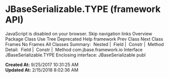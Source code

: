 # JBaseSerializable.TYPE (framework   API)

JavaScript is disabled on your browser. Skip navigation links Overview Package Class Use Tree Deprecated Help framework Prev Class Next Class Frames No Frames All Classes Summary:  Nested |  Field |  Constr |  Method Detail:  Field |  Constr |  Method com.jbase.framework.io Interface JBaseSerializable.TYPE Enclosing interface: JBaseSerializable publ  

**Created At:** 9/25/2017 10:31:25 AM  
**Updated At:** 2/15/2018 8:02:36 AM  

